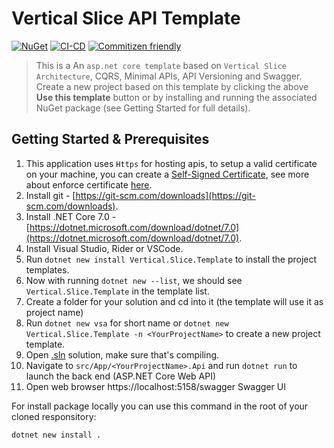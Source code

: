 # Vertical Slice API Template
[![NuGet](https://img.shields.io/nuget/v/Vertical.Slice.Template?style=flat-square)](https://www.nuget.org/packages/Vertical.Slice.Template)
[![CI-CD](https://img.shields.io/github/actions/workflow/status/mehdihadeli/vertical-slice-api-template/ci-cd.yml?style=flat-square)](https://github.com/mehdihadeli/vertical-slice-api-template/actions/workflows/ci-cd.yml)
[![Commitizen friendly](https://img.shields.io/badge/commitizen-friendly-brightgreen.svg?&style=flat-square)](http://commitizen.github.io/cz-cli/)

> This is a An `asp.net core template` based on `Vertical Slice Architecture`, CQRS, Minimal APIs, API Versioning and Swagger. Create a new project based on this template by clicking the above **Use this template** button or by installing and running the associated NuGet package (see Getting Started for full details). 

## Getting Started & Prerequisites
1. This application uses `Https` for hosting apis, to setup a valid certificate on your machine, you can create a [Self-Signed Certificate](https://learn.microsoft.com/en-us/aspnet/core/security/docker-https?view=aspnetcore-7.0#macos-or-linux), see more about enforce certificate [here](https://learn.microsoft.com/en-us/aspnet/core/security/enforcing-ssl).
2. Install git - [https://git-scm.com/downloads](https://git-scm.com/downloads).
3. Install .NET Core 7.0 - [https://dotnet.microsoft.com/download/dotnet/7.0](https://dotnet.microsoft.com/download/dotnet/7.0).
4. Install Visual Studio, Rider or VSCode.
5. Run `dotnet new install Vertical.Slice.Template` to install the project templates.
6. Now with running `dotnet new --list`, we should see `Vertical.Slice.Template` in the template list.
7. Create a folder for your solution and cd into it (the template will use it as project name)
8. Run `dotnet new vsa` for short name or `dotnet new Vertical.Slice.Template -n <YourProjectName>` to create a new project template.
9. Open [<YourProjectName>.sln](./Vertical.Slice.Template.sln) solution, make sure that's compiling.
9. Navigate to `src/App/<YourProjectName>.Api` and run `dotnet run` to launch the back end (ASP.NET Core Web API)
10. Open web browser https://localhost:5158/swagger Swagger UI

For install package locally you can use this command in the root of your cloned responsitory:
``` bash
dotnet new install .
```
